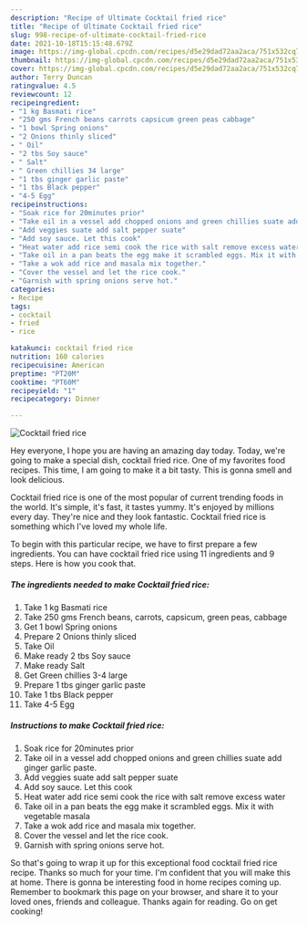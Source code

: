 ```yaml
---
description: "Recipe of Ultimate Cocktail fried rice"
title: "Recipe of Ultimate Cocktail fried rice"
slug: 998-recipe-of-ultimate-cocktail-fried-rice
date: 2021-10-18T15:15:48.679Z
image: https://img-global.cpcdn.com/recipes/d5e29dad72aa2aca/751x532cq70/cocktail-fried-rice-recipe-main-photo.jpg
thumbnail: https://img-global.cpcdn.com/recipes/d5e29dad72aa2aca/751x532cq70/cocktail-fried-rice-recipe-main-photo.jpg
cover: https://img-global.cpcdn.com/recipes/d5e29dad72aa2aca/751x532cq70/cocktail-fried-rice-recipe-main-photo.jpg
author: Terry Duncan
ratingvalue: 4.5
reviewcount: 12
recipeingredient:
- "1 kg Basmati rice"
- "250 gms French beans carrots capsicum green peas cabbage"
- "1 bowl Spring onions"
- "2 Onions thinly sliced"
- " Oil"
- "2 tbs Soy sauce"
- " Salt"
- " Green chillies 34 large"
- "1 tbs ginger garlic paste"
- "1 tbs Black pepper"
- "4-5 Egg"
recipeinstructions:
- "Soak rice for 20minutes prior"
- "Take oil in a vessel add chopped onions and green chillies suate add ginger garlic paste."
- "Add veggies suate add salt pepper suate"
- "Add soy sauce. Let this cook"
- "Heat water add rice semi cook the rice with salt remove excess water"
- "Take oil in a pan beats the egg make it scrambled eggs. Mix it with vegetable masala"
- "Take a wok add rice and masala mix together."
- "Cover the vessel and let the rice cook."
- "Garnish with spring onions serve hot."
categories:
- Recipe
tags:
- cocktail
- fried
- rice

katakunci: cocktail fried rice 
nutrition: 160 calories
recipecuisine: American
preptime: "PT20M"
cooktime: "PT60M"
recipeyield: "1"
recipecategory: Dinner

---
```



![Cocktail fried rice](https://img-global.cpcdn.com/recipes/d5e29dad72aa2aca/751x532cq70/cocktail-fried-rice-recipe-main-photo.jpg)

Hey everyone, I hope you are having an amazing day today. Today, we're going to make a special dish, cocktail fried rice. One of my favorites food recipes. This time, I am going to make it a bit tasty. This is gonna smell and look delicious.

Cocktail fried rice is one of the most popular of current trending foods in the world. It's simple, it's fast, it tastes yummy. It's enjoyed by millions every day. They're nice and they look fantastic. Cocktail fried rice is something which I've loved my whole life.




To begin with this particular recipe, we have to first prepare a few ingredients. You can have cocktail fried rice using 11 ingredients and 9 steps. Here is how you cook that.

<!--inarticleads1-->

##### The ingredients needed to make Cocktail fried rice:

1. Take 1 kg Basmati rice
1. Take 250 gms French beans, carrots, capsicum, green peas, cabbage
1. Get 1 bowl Spring onions
1. Prepare 2 Onions thinly sliced
1. Take  Oil
1. Make ready 2 tbs Soy sauce
1. Make ready  Salt
1. Get  Green chillies 3-4 large
1. Prepare 1 tbs ginger garlic paste
1. Take 1 tbs Black pepper
1. Take 4-5 Egg




<!--inarticleads2-->

##### Instructions to make Cocktail fried rice:

1. Soak rice for 20minutes prior
1. Take oil in a vessel add chopped onions and green chillies suate add ginger garlic paste.
1. Add veggies suate add salt pepper suate
1. Add soy sauce. Let this cook
1. Heat water add rice semi cook the rice with salt remove excess water
1. Take oil in a pan beats the egg make it scrambled eggs. Mix it with vegetable masala
1. Take a wok add rice and masala mix together.
1. Cover the vessel and let the rice cook.
1. Garnish with spring onions serve hot.




So that's going to wrap it up for this exceptional food cocktail fried rice recipe. Thanks so much for your time. I'm confident that you will make this at home. There is gonna be interesting food in home recipes coming up. Remember to bookmark this page on your browser, and share it to your loved ones, friends and colleague. Thanks again for reading. Go on get cooking!
